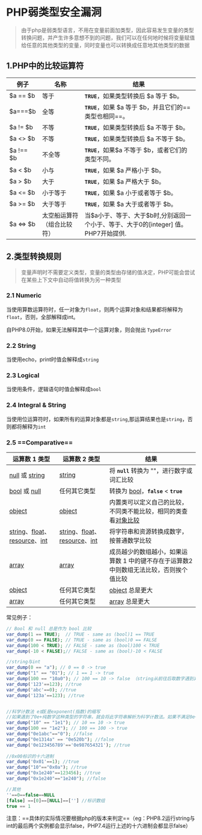 # PHP弱类型安全漏洞

> 由于php是弱类型语言，不用在变量前面加类型，因此容易发生变量的类型转换问题，并产生许多意想不到的问题，我们可以在任何地时候将变量赋值给任意的其他类型的变量，同时变量也可以转换成任意地其他类型的数据



## 1.PHP中的比较运算符

| 例子       | 名称                       | 结果                                                         |
| ---------- | -------------------------- | ------------------------------------------------------------ |
| \$a == $b  | 等于                       | **`TRUE`**，如果类型转换后 \$a 等于 $b。                     |
| \$a===$b   | 全等                       | **`TRUE`**，如果 \$a 等于 $b，并且它们的==类型也相同==。     |
| \$a != $b  | 不等                       | **`TRUE`**，如果类型转换后 \$a 不等于 $b。                   |
| \$a <> $b  | 不等                       | **`TRUE`**，如果类型转换后 \$a 不等于 $b。                   |
| \$a !== $b | 不全等                     | **`TRUE`**，如果\$a 不等于 $b，或者它们的类型不同。          |
| \$a < $b   | 小与                       | **`TRUE`**，如果 \$a 严格小于 \$b。                          |
| \$a > $b   | 大于                       | **`TRUE`**，如果 \$a 严格大于 \$b。                          |
| \$a <= $b  | 小于等于                   | **`TRUE`**，如果 \$a 小于或者等于 \$b。                      |
| \$a >= $b  | 大于等于                   | **`TRUE`**，如果 \$a 大于或者等于 \$b。                      |
| \$a <=> $b | 太空船运算符（组合比较符） | 当\$a小于、等于、大于$b时,分别返回一个小于、等于、大于0的[integer] 值。PHP7开始提供. |

## 2.类型转换规则

> 变量声明时不需要定义类型，变量的类型由存储的值决定，PHP可能会尝试在某些上下文中自动将值转换为另一种类型

### 2.1 Numeric

当使用算数运算符时，任一对象为`float`，则两个运算对象和结果都将解释为`float`，否则，全部解释成int。

自PHP8.0开始，如果无法解释其中一个运算对象，则会抛出 `TypeError`

### 2.2 String

当使用echo，print时值会解释成`string`

### 2.3 Logical

当使用条件，逻辑语句时值会解释成`bool`

### 2.4 Integral & String

当使用位运算符时，如果所有的运算对象都是`string`,那运算结果也是`string`，否则都将解释为`int`

### 2.5 ==Comparative==

| 运算数 1 类型                                                | 运算数 2 类型                                                | 结果                                                         |
| ------------------------------------------------------------ | ------------------------------------------------------------ | ------------------------------------------------------------ |
| [null](https://www.php.net/manual/zh/language.types.null.php) 或 [string](https://www.php.net/manual/zh/language.types.string.php) | [string](https://www.php.net/manual/zh/language.types.string.php) | 将 **`null`** 转换为 ""，进行数字或词汇比较                  |
| [bool](https://www.php.net/manual/zh/language.types.boolean.php) 或 [null](https://www.php.net/manual/zh/language.types.null.php) | 任何其它类型                                                 | 转换为 [bool](https://www.php.net/manual/zh/language.types.boolean.php)，**`false`** < **`true`** |
| [object](https://www.php.net/manual/zh/language.types.object.php) | [object](https://www.php.net/manual/zh/language.types.object.php) | 内置类可以定义自己的比较，不同类不能比较，相同的类查看[对象比较](https://www.php.net/manual/zh/language.oop5.object-comparison.php) |
| [string](https://www.php.net/manual/zh/language.types.string.php)、[float](https://www.php.net/manual/zh/language.types.float.php)、[resource](https://www.php.net/manual/zh/language.types.resource.php)、[int](https://www.php.net/manual/zh/language.types.integer.php) | [string](https://www.php.net/manual/zh/language.types.string.php)、[float](https://www.php.net/manual/zh/language.types.float.php)、[resource](https://www.php.net/manual/zh/language.types.resource.php)、[int](https://www.php.net/manual/zh/language.types.integer.php) | 将字符串和资源转换成数字，按普通数学比较                     |
| [array](https://www.php.net/manual/zh/language.types.array.php) | [array](https://www.php.net/manual/zh/language.types.array.php) | 成员越少的数组越小，如果运算数 1 中的键不存在于运算数2 中则数组无法比较，否则挨个值比较 |
| [object](https://www.php.net/manual/zh/language.types.object.php) | 任何其它类型                                                 | [object](https://www.php.net/manual/zh/language.types.object.php) 总是更大 |
| [array](https://www.php.net/manual/zh/language.types.array.php) | 任何其它类型                                                 | [array](https://www.php.net/manual/zh/language.types.array.php) 总是更大 |

常见例子：

```php
// Bool 和 null 总是作为 bool 比较
var_dump(1 == TRUE);  // TRUE - same as (bool)1 == TRUE
var_dump(0 == FALSE); // TRUE - same as (bool)0 == FALSE
var_dump(100 < TRUE); // FALSE - same as (bool)100 < TRUE
var_dump(-10 < FALSE);// FALSE - same as (bool)-10 < FALSE

//string与int
var_dump(0 == "a"); // 0 == 0 -> true
var_dump("1" == "01"); // 1 == 1 -> true
var_dump(100 == "10a0"); // 100 == 10 -> false （string从前往后取数字遇到非e的就停了）
var_dump('123'==123); //true
var_dump('abc'==0); //true
var_dump('123a'==123); //true


//科学计数法 e或E是exponent(指数)的缩写
//如果遇到了0e+纯数字这种类型的字符串，就会将此字符串解析为科学计数法。如果不满足0e+纯数字这种类型就不会相等
var_dump("10" == "1e1"); // 10 == 10 -> true 
var_dump(100 == "1e2"); // 100 == 100 -> true
var_dump("0e1abc"=="0"); //false
var_dump("0e1314a" == "0e520b"); //false
var_dump('0e123456789'=='0e987654321'); //true
    
//0x00标识的十六进制
var_dump('0x01'==1); //true
var_dump("10"=="0x0a"); //true
var_dump("0x1e240"==123456); //true
var_dump("0x1e240"=="1e240"); //false

//其他
''==0==false==NULL
[false] ==[0]==[NULL]==[''] //标识数组
true == 1
```

注意：==具体的实际情况要根据php的版本来判定==（eg：PHP8.2运行string与int的最后两个实例都会显示false，PHP7.4运行上述的十六进制会都显示false）
